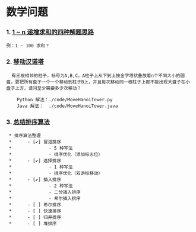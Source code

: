 # 数学问题

### 1.  [1 ~ n 递增求和的四种解题思路](./code/IncreaseSummation.java)
```
例：1 ~ 100 求和？
```

### 2. [移动汉诺塔](./code/MoveHanoiTower.py)
```
  有三根相邻的柱子，标号为A,B,C，A柱子上从下到上按金字塔状叠放着n个不同大小的圆盘，要把所有盘子一个一个移动到柱子B上，并且每次移动同一根柱子上都不能出现大盘子在小盘子上方，请问至少需要多少次移动？
  
	Python 解法：./code/MoveHanoiTower.py
	Java 解法：  ./code/MoveHanoiTower.java
```

### 3. [总结排序算法](./code/SortAlgorithm.java)
```
 * 排序算法整理
 *      - [✔] 冒泡排序
 *              - 5 种写法
 *              - 排序优化（添加标志位）
 *      - [✔] 选择排序
 *              - 1 种写法
 *              - 排序优化（双游标移动）
 *      - [✔] 插入排序
 *              - 2 种写法
 *              - 二分插入排序
 *              - 希尔插入排序
 *      - [ ] 希尔排序
 *      - [ ] 快速排序
 *      - [ ] 归并排序
 *      - [ ] 堆排序
```